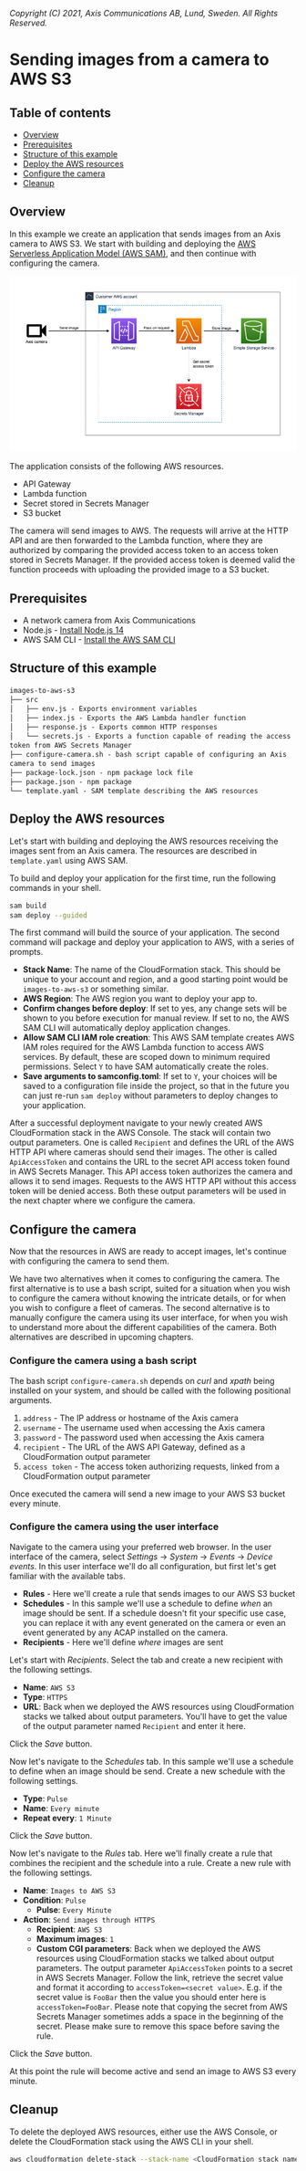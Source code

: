 *Copyright (C) 2021, Axis Communications AB, Lund, Sweden. All Rights Reserved.*

# Sending images from a camera to AWS S3

## Table of contents

- [Overview](#overview)
- [Prerequisites](#prerequisites)
- [Structure of this example](#structure-of-this-example)
- [Deploy the AWS resources](#deploy-the-aws-resources)
- [Configure the camera](#configure-the-camera)
- [Cleanup](#cleanup)

## Overview

In this example we create an application that sends images from an Axis camera to AWS S3. We start with building and deploying the [AWS Serverless Application Model (AWS SAM)](https://docs.aws.amazon.com/serverless-application-model/latest/developerguide/what-is-sam.html), and then continue with configuring the camera.

![architecture](./assets/architecture.png)

The application consists of the following AWS resources.

- API Gateway
- Lambda function
- Secret stored in Secrets Manager
- S3 bucket

The camera will send images to AWS. The requests will arrive at the HTTP API and are then forwarded to the Lambda function, where they are authorized by comparing the provided access token to an access token stored in Secrets Manager. If the provided access token is deemed valid the function proceeds with uploading the provided image to a S3 bucket.

## Prerequisites

- A network camera from Axis Communications
- Node.js - [Install Node.js 14](https://nodejs.org/en/)
- AWS SAM CLI - [Install the AWS SAM CLI](https://docs.aws.amazon.com/serverless-application-model/latest/developerguide/serverless-sam-cli-install.html)

## Structure of this example

```
images-to-aws-s3
├── src
│   ├── env.js - Exports environment variables
│   ├── index.js - Exports the AWS Lambda handler function
│   ├── response.js - Exports common HTTP responses
│   └── secrets.js - Exports a function capable of reading the access token from AWS Secrets Manager
├── configure-camera.sh - bash script capable of configuring an Axis camera to send images
├── package-lock.json - npm package lock file
├── package.json - npm package
└── template.yaml - SAM template describing the AWS resources
```

## Deploy the AWS resources

Let's start with building and deploying the AWS resources receiving the images sent from an Axis camera. The resources are described in `template.yaml` using AWS SAM.

To build and deploy your application for the first time, run the following commands in your shell.

```bash
sam build
sam deploy --guided
```

The first command will build the source of your application. The second command will package and deploy your application to AWS, with a series of prompts.

- **Stack Name**: The name of the CloudFormation stack. This should be unique to your account and region, and a good starting point would be `images-to-aws-s3` or something similar.
- **AWS Region**: The AWS region you want to deploy your app to.
- **Confirm changes before deploy**: If set to yes, any change sets will be shown to you before execution for manual review. If set to no, the AWS SAM CLI will automatically deploy application changes.
- **Allow SAM CLI IAM role creation**: This AWS SAM template creates AWS IAM roles required for the AWS Lambda function to access AWS services. By default, these are scoped down to minimum required permissions. Select `Y` to have SAM automatically create the roles.
- **Save arguments to samconfig.toml**: If set to `Y`, your choices will be saved to a configuration file inside the project, so that in the future you can just re-run `sam deploy` without parameters to deploy changes to your application.

After a successful deployment navigate to your newly created AWS CloudFormation stack in the AWS Console. The stack will contain two output parameters. One is called `Recipient` and defines the URL of the AWS HTTP API where cameras should send their images. The other is called `ApiAccessToken` and contains the URL to the secret API access token found in AWS Secrets Manager. This API access token authorizes the camera and allows it to send images. Requests to the AWS HTTP API without this access token will be denied access. Both these output parameters will be used in the next chapter where we configure the camera.

## Configure the camera

Now that the resources in AWS are ready to accept images, let's continue with configuring the camera to send them.

We have two alternatives when it comes to configuring the camera. The first alternative is to use a bash script, suited for a situation when you wish to configure the camera without knowing the intricate details, or for when you wish to configure a fleet of cameras. The second alternative is to manually configure the camera using its user interface, for when you wish to understand more about the different capabilities of the camera. Both alternatives are described in upcoming chapters.

### Configure the camera using a bash script

The bash script `configure-camera.sh` depends on *curl* and *xpath* being installed on your system, and should be called with the following positional arguments.

1. `address` - The IP address or hostname of the Axis camera
1. `username` - The username used when accessing the Axis camera
1. `password` - The password used when accessing the Axis camera
1. `recipient` - The URL of the AWS API Gateway, defined as a CloudFormation output parameter
1. `access token` - The access token authorizing requests, linked from a CloudFormation output parameter

Once executed the camera will send a new image to your AWS S3 bucket every minute.

### Configure the camera using the user interface

Navigate to the camera using your preferred web browser. In the user interface of the camera, select *Settings* -> *System* -> *Events* -> *Device events*. In this user interface we'll do all configuration, but first let's get familiar with the available tabs.

- **Rules** - Here we'll create a rule that sends images to our AWS S3 bucket
- **Schedules** - In this sample we'll use a schedule to define *when* an image should be sent. If a schedule doesn't fit your specific use case, you can replace it with any event generated on the camera or even an event generated by any ACAP installed on the camera.
- **Recipients** - Here we'll define *where* images are sent

Let's start with *Recipients*. Select the tab and create a new recipient with the following settings.

- **Name**: `AWS S3`
- **Type**: `HTTPS`
- **URL**: Back when we deployed the AWS resources using CloudFormation stacks we talked about output parameters. You'll have to get the value of the output parameter named `Recipient` and enter it here.

Click the *Save* button.

Now let's navigate to the *Schedules* tab. In this sample we'll use a schedule to define when an image should be send. Create a new schedule with the following settings.

- **Type**: `Pulse`
- **Name**: `Every minute`
- **Repeat every**: `1 Minute`

Click the *Save* button.

Now let's navigate to the *Rules* tab. Here we'll finally create a rule that combines the recipient and the schedule into a rule. Create a new rule with the following settings.

- **Name**: `Images to AWS S3`
- **Condition**: `Pulse`
    - **Pulse**: `Every Minute`
- **Action**: `Send images through HTTPS`
    - **Recipient**: `AWS S3`
    - **Maximum images**: `1`
    - **Custom CGI parameters**: Back when we deployed the AWS resources using CloudFormation stacks we talked about output parameters. The output parameter `ApiAccessToken` points to a secret in AWS Secrets Manager. Follow the link, retrieve the secret value and format it according to `accessToken=<secret value>`. E.g. if the secret value is `FooBar` then the value you should enter here is `accessToken=FooBar`. Please note that copying the secret from AWS Secrets Manager sometimes adds a space in the beginning of the secret. Please make sure to remove this space before saving the rule.

Click the *Save* button.

At this point the rule will become active and send an image to AWS S3 every minute.

## Cleanup

To delete the deployed AWS resources, either use the AWS Console, or delete the CloudFormation stack using the AWS CLI in your shell.

```bash
aws cloudformation delete-stack --stack-name <CloudFormation stack name>
```
